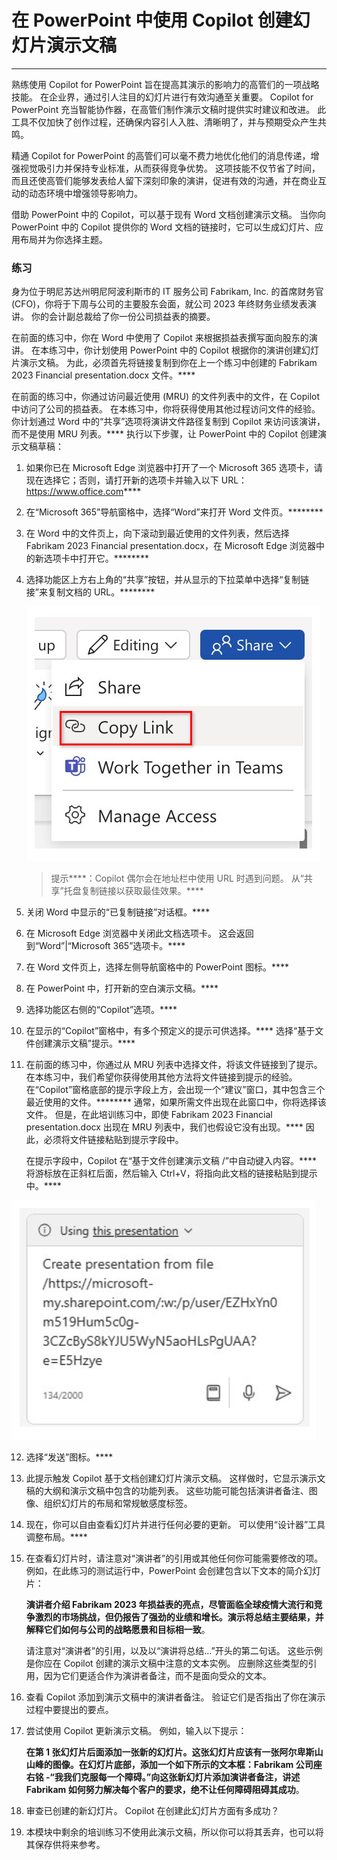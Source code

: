 
# 在 PowerPoint 中使用 Copilot 创建幻灯片演示文稿
---
熟练使用 Copilot for PowerPoint 旨在提高其演示的影响力的高管们的一项战略技能。 在企业界，通过引人注目的幻灯片进行有效沟通至关重要。 Copilot for PowerPoint 充当智能协作器，在高管们制作演示文稿时提供实时建议和改进。 此工具不仅加快了创作过程，还确保内容引人入胜、清晰明了，并与预期受众产生共鸣。

精通 Copilot for PowerPoint 的高管们可以毫不费力地优化他们的消息传递，增强视觉吸引力并保持专业标准，从而获得竞争优势。 这项技能不仅节省了时间，而且还使高管们能够发表给人留下深刻印象的演讲，促进有效的沟通，并在商业互动的动态环境中增强领导影响力。

借助 PowerPoint 中的 Copilot，可以基于现有 Word 文档创建演示文稿。 当你向 PowerPoint 中的 Copilot 提供你的 Word 文档的链接时，它可以生成幻灯片、应用布局并为你选择主题。

### 练习

身为位于明尼苏达州明尼阿波利斯市的 IT 服务公司 Fabrikam, Inc. 的首席财务官 (CFO)，你将于下周与公司的主要股东会面，就公司 2023 年终财务业绩发表演讲。 你的会计副总裁给了你一份公司损益表的摘要。

在前面的练习中，你在 Word 中使用了 Copilot 来根据损益表撰写面向股东的演讲。 在本练习中，你计划使用 PowerPoint 中的 Copilot 根据你的演讲创建幻灯片演示文稿。 为此，必须首先将链接复制到你在上一个练习中创建的 Fabrikam 2023 Financial presentation.docx 文件。****

在前面的练习中，你通过访问最近使用 (MRU) 的文件列表中的文件，在 Copilot 中访问了公司的损益表。 在本练习中，你将获得使用其他过程访问文件的经验。 你计划通过 Word 中的“共享”选项将演讲文件路径复制到 Copilot 来访问该演讲，而不是使用 MRU 列表。**** 执行以下步骤，让 PowerPoint 中的 Copilot 创建演示文稿草稿：

1.  如果你已在 Microsoft Edge 浏览器中打开了一个 Microsoft 365 选项卡，请现在选择它；否则，请打开新的选项卡并输入以下 URL：https://www.office.com****
2.  在“Microsoft 365”导航窗格中，选择“Word”来打开 Word 文件页。********
3.  在 Word 中的文件页上，向下滚动到最近使用的文件列表，然后选择 Fabrikam 2023 Financial presentation.docx，在 Microsoft Edge 浏览器中的新选项卡中打开它。********
4.  选择功能区上方右上角的“共享”按钮，并从显示的下拉菜单中选择“复制链接”来复制文档的 URL。********
    
    ![显示“共享”菜单的屏幕截图，其中突出显示了“复制链接”选项。](../media/share-menu-with-copy-link-9fd1c60a.png)
    
    
     > 提示****：Copilot 偶尔会在地址栏中使用 URL 时遇到问题。 从“共享”托盘复制链接以获取最佳效果。****

5.  关闭 Word 中显示的“已复制链接”对话框。****
6.  在 Microsoft Edge 浏览器中关闭此文档选项卡。 这会返回到“Word”\|“Microsoft 365”选项卡。****
7.  在 Word 文件页上，选择左侧导航窗格中的 PowerPoint 图标。****
8.  在 PowerPoint 中，打开新的空白演示文稿。****
9.  选择功能区右侧的“Copilot”选项。****
10. 在显示的“Copilot”窗格中，有多个预定义的提示可供选择。**** 选择“基于文件创建演示文稿”提示。****
11. 在前面的练习中，你通过从 MRU 列表中选择文件，将该文件链接到了提示。 在本练习中，我们希望你获得使用其他方法将文件链接到提示的经验。 在“Copilot”窗格底部的提示字段上方，会出现一个“建议”窗口，其中包含三个最近使用的文件。******** 通常，如果所需文件出现在此窗口中，你将选择该文件。 但是，在此培训练习中，即使 Fabrikam 2023 Financial presentation.docx 出现在 MRU 列表中，我们也假设它没有出现。**** 因此，必须将文件链接粘贴到提示字段中。
    
    在提示字段中，Copilot 在“基于文件创建演示文稿 /”中自动键入内容。**** 将游标放在正斜杠后面，然后输入 Ctrl+V，将指向此文档的链接粘贴到提示中。****
    
 ![显示“PowerPoint 中的 Copilot”提示字段的屏幕截图，其中显示了“基于文件创建演示文稿”和文件链接。](../media/copilot-ppt-prompt-with-file-link-690f74ed.png)
    
12. 选择“发送”图标。****
13. 此提示触发 Copilot 基于文档创建幻灯片演示文稿。 这样做时，它显示演示文稿的大纲和演示文稿中包含的功能列表。 这些功能可能包括演讲者备注、图像、组织幻灯片的布局和常规敏感度标签。
14. 现在，你可以自由查看幻灯片并进行任何必要的更新。 可以使用“设计器”工具调整布局。****
15. 在查看幻灯片时，请注意对“演讲者”的引用或其他任何你可能需要修改的项。 例如，在此练习的测试运行中，PowerPoint 会创建包含以下文本的简介幻灯片：
    
    **演讲者介绍 Fabrikam 2023 年损益表的亮点，尽管面临全球疫情大流行和竞争激烈的市场挑战，但仍报告了强劲的业绩和增长。演示将总结主要结果，并解释它们如何与公司的战略愿景和目标相一致**。
    
    请注意对“演讲者”的引用，以及以“演讲将总结...”开头的第二句话。 这些示例是你应在 Copilot 创建的演示文稿中注意的文本实例。 应删除这些类型的引用，因为它们更适合作为演讲者备注，而不是面向受众的文本。
16. 查看 Copilot 添加到演示文稿中的演讲者备注。 验证它们是否指出了你在演示过程中要提出的要点。
17. 尝试使用 Copilot 更新演示文稿。 例如，输入以下提示：
    
    **在第 1 张幻灯片后面添加一张新的幻灯片。这张幻灯片应该有一张阿尔卑斯山山峰的图像。在幻灯片底部，添加一个如下所示的文本框：Fabrikam 公司座右铭 -“我我们克服每一个障碍。”向这张新幻灯片添加演讲者备注，讲述 Fabrikam 如何努力解决每个客户的要求，绝不让任何障碍阻碍其成功**。
18. 审查已创建的新幻灯片。 Copilot 在创建此幻灯片方面有多成功？
19. 本模块中剩余的培训练习不使用此演示文稿，所以你可以将其丢弃，也可以将其保存供将来参考。
